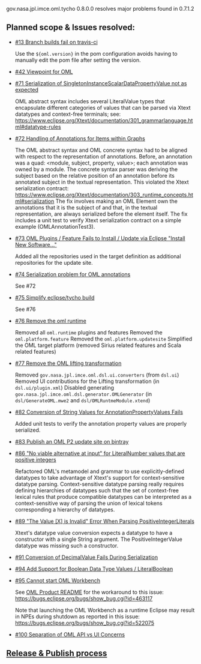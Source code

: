 gov.nasa.jpl.imce.oml.tycho 0.8.0.0 resolves major problems found in 0.7.1.2

## Planned scope & Issues resolved:

- [#13 Branch builds fail on travis-ci](https://github.com/JPL-IMCE/gov.nasa.jpl.imce.oml.tycho/issues/13)

  Use the `${oml.version}` in the pom configuration avoids having to manually edit the pom file after setting the version.
  
- [#42 Viewpoint for OML](https://github.com/JPL-IMCE/gov.nasa.jpl.imce.oml.tycho/issues/42)

- [#71 Serialization of SingletonInstanceScalarDataPropertyValue not as expected](https://github.com/JPL-IMCE/gov.nasa.jpl.imce.oml.tycho/issues/71)

  OML abstract syntax includes several LiteralValue types that encapsulate different categories of values that can be parsed
  via Xtext datatypes and context-free terminals; see: https://www.eclipse.org/Xtext/documentation/301_grammarlanguage.html#datatype-rules
  
- [#72 Handling of Annotations for Items within Graphs](https://github.com/JPL-IMCE/gov.nasa.jpl.imce.oml.tycho/issues/72)

  The OML abstract syntax and OML concrete syntax had to be aligned with respect to the representation of annotations.
  Before, an annotation was a quad: <module, subject, property, value>; each annotation was owned by a module.
  The concrete syntax parser was deriving the subject based on the relative position of an annotation
  before its annotated subject in the textual representation. This violated the Xtext serialization contract:
  https://www.eclipse.org/Xtext/documentation/303_runtime_concepts.html#serialization
  The fix involves making an OML Element own the annotations that it is the subject of and that,
  in the textual representation, are always serialized before the element itself.
  The fix includes a unit test to verify Xtext serialization contract on a simple example (OMLAnnotationTest3).
  
- [#73 OML Plugins / Feature Fails to Install / Update via Eclipse "Install New Software..."](https://github.com/JPL-IMCE/gov.nasa.jpl.imce.oml.tycho/issues/73)

  Added all the repositories used in the target definition as additional repositories for the update site.
  
- [#74 Serialization problem for OML annotations](https://github.com/JPL-IMCE/gov.nasa.jpl.imce.oml.tycho/issues/74)

  See #72
  
- [#75 Simplify eclipse/tycho build](https://github.com/JPL-IMCE/gov.nasa.jpl.imce.oml.tycho/issues/75)

  See #76
  
- [#76 Remove the oml runtime](https://github.com/JPL-IMCE/gov.nasa.jpl.imce.oml.tycho/issues/76)

  Removed all `oml.runtime` plugins and features
  Removed the `oml.platform.feature`
  Removed the `oml.platform.updatesite`
  Simplified the OML target platform (removed Sirius related features and Scala related features)
  
- [#77 Remove the OML lifting transformation](https://github.com/JPL-IMCE/gov.nasa.jpl.imce.oml.tycho/issues/77)

  Removed `gov.nasa.jpl.imce.oml.dsl.ui.converters` (from `dsl.ui`)
  Removed UI contributions for the Lifting transformation (in `dsl.ui/plugin.xml`)
  Disabled generating `gov.nasa.jpl.imce.oml.dsl.generator.OMLGenerator` (in `dsl/GenerateOML.mwe2` and `dsl/OMLRuntmeModule.xtend`)
  
- [#82 Conversion of String Values for AnnotationPropertyValues Fails](https://github.com/JPL-IMCE/gov.nasa.jpl.imce.oml/issues/82)

  Added unit tests to verify the annotation property values are properly serialized.
  
- [#83 Publish an OML P2 update site on bintray](https://github.com/JPL-IMCE/gov.nasa.jpl.imce.oml/issues/83)

- [#86 "No viable alternative at input" for LiteralNumber values that are positive integers](https://github.com/JPL-IMCE/gov.nasa.jpl.imce.oml/issues/86)

  Refactored OML's metamodel and grammar to use explicitly-defined datatypes to take advantage of Xtext's support for context-sensitive datatype parsing.
  Context-sensitive datatype parsing really requires defining hierarchies of datatypes such that the set of context-free lexical rules that produce compatible
  datatypes can be interpreted as a context-sensitive way of parsing the union of lexical tokens corresponding a hierarchy of datatypes.
   

- [#89 "The Value [X] is Invalid" Error When Parsing PositiveIntegerLiterals](https://github.com/JPL-IMCE/gov.nasa.jpl.imce.oml/issues/89)

  Xtext's datatype value conversion expects a datatype to have a constructor with a single String argument.
  The PositiveIntegerValue datatype was missing such a constructor.
  
- [#91 Conversion of DecimalValue Fails During Serialization](https://github.com/JPL-IMCE/gov.nasa.jpl.imce.oml/issues/91)

- [#94 Add Support for Boolean Data Type Values / LiteralBoolean](https://github.com/JPL-IMCE/gov.nasa.jpl.imce.oml/issues/94)

- [#95 Cannot start OML Workbench](https://github.com/JPL-IMCE/gov.nasa.jpl.imce.oml/issues/95)

  See [OML Product README](../releng/gov.nasa.jpl.imce.oml.product/README.md) for the workaround to this issue: https://bugs.eclipse.org/bugs/show_bug.cgi?id=463117
  
  Note that launching the OML Workbench as a runtime Eclipse may result in NPEs during shutdown as reported in this issue: https://bugs.eclipse.org/bugs/show_bug.cgi?id=522075
  
- [#100 Separation of OML API vs UI Concerns](https://github.com/JPL-IMCE/gov.nasa.jpl.imce.oml/issues/100)

  
## [Release & Publish process](publishProcess.markdown)